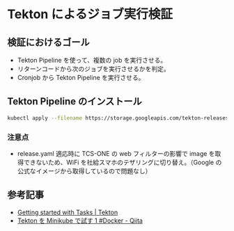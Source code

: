 # Tekton によるジョブ実行検証

## 検証におけるゴール

- Tekton Pipeline を使って、複数の job を実行させる。
- リターンコードから次のジョブを実行させるかを判定。
- Cronjob から Tekton Pipeline を実行させる。

## Tekton Pipeline のインストール

```bash
kubectl apply --filename https://storage.googleapis.com/tekton-releases/pipeline/latest/release.yaml
```

### 注意点

- release.yaml 適応時に TCS-ONE の web フィルターの影響で image を取得できないため、WiFi を社給スマホのテザリングに切り替え。（Google の公式なイメージから取得しているので問題なし）

## 参考記事

- [Getting started with Tasks | Tekton](https://qiita.com/sotoiwa/items/7ffd415185d2cbb9f1a1)
- [Tekton を Minikube で試す 1 #Docker - Qiita](https://tekton.dev/docs/getting-started/tasks/)
